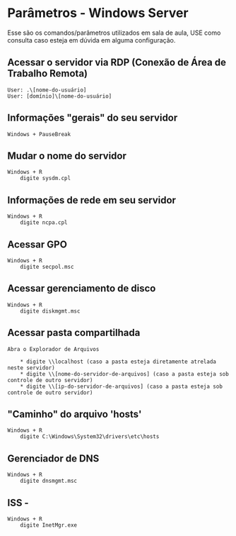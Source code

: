 # Parâmetros - Windows Server

Esse são os comandos/parâmetros utilizados em sala de aula, USE como consulta caso esteja em dúvida em alguma configuração.

## Acessar o servidor via RDP (Conexão de Área de Trabalho Remota)
```
User: .\[nome-do-usuário]
User: [domínio]\[nome-do-usuário]
```

## Informações "gerais" do seu servidor
```
Windows + PauseBreak
```

## Mudar o nome do servidor
```
Windows + R
    digite sysdm.cpl
```

## Informações de rede em seu servidor
```
Windows + R
    digite ncpa.cpl
```

## Acessar GPO
```
Windows + R
    digite secpol.msc
```

## Acessar gerenciamento de disco
```
Windows + R
    digite diskmgmt.msc
```

## Acessar pasta compartilhada
```
Abra o Explorador de Arquivos
    
    * digite \\localhost (caso a pasta esteja diretamente atrelada neste servidor)
    * digite \\[nome-do-servidor-de-arquivos] (caso a pasta esteja sob controle de outro servidor)
    * digite \\[ip-do-servidor-de-arquivos] (caso a pasta esteja sob controle de outro servidor)

```

## "Caminho" do arquivo 'hosts'
```
Windows + R
    digite C:\Windows\System32\drivers\etc\hosts
```

## Gerenciador de DNS
```
Windows + R
    digite dnsmgmt.msc
```

## ISS - 
```
Windows + R
    digite InetMgr.exe
```
